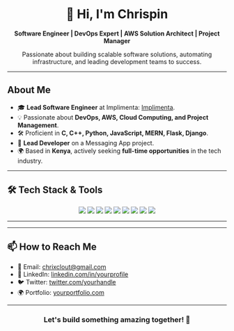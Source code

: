 <div align="center">
  <h1>👋 Hi, I'm Chrispin</h1>
  <p><strong>Software Engineer | DevOps Expert | AWS Solution Architect | Project Manager</strong></p>
  <p>Passionate about building scalable software solutions, automating infrastructure, and leading development teams to success.</p>
</div>

---

##  About Me

- 🎓 **Lead Software Engineer** at Implimenta: [Implimenta](wwww.implimenta.tech).
- 💡 Passionate about **DevOps, AWS, Cloud Computing, and Project Management**.
- 🛠️ Proficient in **C, C++, Python, JavaScript, MERN, Flask, Django**.
- 🔨 **Lead Developer** on a Messaging App project.
- 🌍 Based in **Kenya**, actively seeking **full-time opportunities** in the tech industry.

---

## 🛠️ Tech Stack & Tools

<div align="center">
  <img src="https://img.shields.io/badge/C++-00599C?style=for-the-badge&logo=c%2B%2B&logoColor=white" />
  <img src="https://img.shields.io/badge/Python-3776AB?style=for-the-badge&logo=python&logoColor=white" />
  <img src="https://img.shields.io/badge/JavaScript-F7DF1E?style=for-the-badge&logo=javascript&logoColor=black" />
  <img src="https://img.shields.io/badge/React-20232A?style=for-the-badge&logo=react&logoColor=61DAFB" />
  <img src="https://img.shields.io/badge/Node.js-339933?style=for-the-badge&logo=nodedotjs&logoColor=white" />
  <img src="https://img.shields.io/badge/Django-092E20?style=for-the-badge&logo=django&logoColor=white" />
  <img src="https://img.shields.io/badge/Flask-000000?style=for-the-badge&logo=flask&logoColor=white" />
  <img src="https://img.shields.io/badge/Docker-2496ED?style=for-the-badge&logo=docker&logoColor=white" />
  <img src="https://img.shields.io/badge/AWS-232F3E?style=for-the-badge&logo=amazon-aws&logoColor=white" />
</div>

---
---

## 📫 How to Reach Me

- 📧 Email: [chrixclout@gmail.com](mailto:chrixclout@gmail.com)
- 💼 LinkedIn: [linkedin.com/in/yourprofile](https://linkedin.com/in/chrispin-odiwuor-383283267)
- 🐦 Twitter: [twitter.com/yourhandle](https://x.com/BobChrix?t=aBoimMZyur94oZymgO_Lng&s=08)
- 🌍 Portfolio: [yourportfolio.com](https://yourportfolio.com)

---

<div align="center">
  <h3>Let's build something amazing together! 🚀</h3>
</div>
